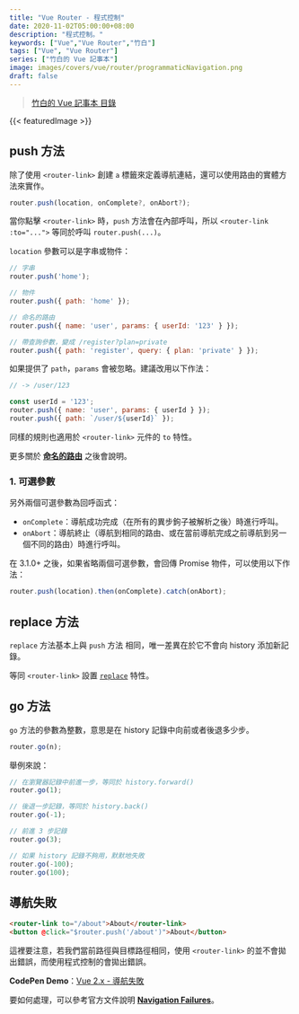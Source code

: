 ```yaml
---
title: "Vue Router - 程式控制"
date: 2020-11-02T05:00:00+08:00
description: "程式控制。"
keywords: ["Vue","Vue Router","竹白"]
tags: ["Vue", "Vue Router"]
series: ["竹白的 Vue 記事本"]
image: images/covers/vue/router/programmaticNavigation.png
draft: false
---
```


>[竹白的 Vue 記事本 目錄](/posts/vue/menu/)

<!--more-->
{{< featuredImage >}}

## push 方法

除了使用 `<router-link>` 創建 `a` 標籤來定義導航連結，還可以使用路由的實體方法來實作。

```javascript
router.push(location, onComplete?, onAbort?);
```

當你點擊 `<router-link>` 時，`push` 方法會在內部呼叫，所以 `<router-link :to="...">` 等同於呼叫 `router.push(...)`。

`location` 參數可以是字串或物件：
```javascript
// 字串
router.push('home');

// 物件
router.push({ path: 'home' });

// 命名的路由
router.push({ name: 'user', params: { userId: '123' } });

// 帶查詢參數，變成 /register?plan=private
router.push({ path: 'register', query: { plan: 'private' } });
```

如果提供了 `path`，`params` 會被忽略。建議改用以下作法：
```javascript
// -> /user/123

const userId = '123';
router.push({ name: 'user', params: { userId } });
router.push({ path: `/user/${userId}` });
```
同樣的規則也適用於 `<router-link>` 元件的 `to` 特性。

更多關於 **[命名的路由](/posts/vue/router/named/)** 之後會說明。

### 1. 可選參數

另外兩個可選參數為回呼函式：
- `onComplete`：導航成功完成（在所有的異步鉤子被解析之後）時進行呼叫。
- `onAbort`：導航終止（導航到相同的路由、或在當前導航完成之前導航到另一個不同的路由）時進行呼叫。

在 3.1.0+ 之後，如果省略兩個可選參數，會回傳 Promise 物件，可以使用以下作法：
```javascript
router.push(location).then(onComplete).catch(onAbort);
```

## replace 方法

`replace` 方法基本上與 `push` 方法 相同，唯一差異在於它不會向 history 添加新記錄。

等同 `<router-link>` 設置 [`replace`](https://router.vuejs.org/zh/api/#replace) 特性。


## go 方法

`go` 方法的參數為整數，意思是在 history 記錄中向前或者後退多少步。

```javascript
router.go(n);
```

舉例來說：
```javascript
// 在瀏覽器記錄中前進一步，等同於 history.forward()
router.go(1);

// 後退一步記錄，等同於 history.back()
router.go(-1);

// 前進 3 步記錄
router.go(3);

// 如果 history 記錄不夠用，默默地失敗
router.go(-100);
router.go(100);
```


## 導航失敗

```html
<router-link to="/about">About</router-link>
<button @click="$router.push('/about')">About</button>
```

這裡要注意，若我們當前路徑與目標路徑相同，使用 `<router-link>` 的並不會拋出錯誤，而使用程式控制的會拋出錯誤。

**CodePen Demo**：[Vue 2.x - 導航失敗](https://codepen.io/CHUPAIWANG/pen/BazrQmJ)

要如何處理，可以參考官方文件說明 **[Navigation Failures](https://router.vuejs.org/guide/advanced/navigation-failures.html#navigation-failures)**。